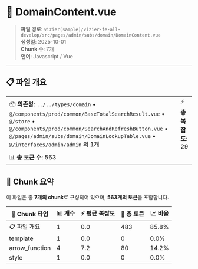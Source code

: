 # 📄 DomainContent.vue

> **파일 경로**: `vizier(sample)/vizier-fe-all-develop/src/pages/admin/subs/domain/DomainContent.vue`  
> **생성일**: 2025-10-01  
> **Chunk 수**: 7개  
> **언어**: Javascript / Vue
---





## 📋 파일 개요

| | |
|--|--|
| 📦 **의존성**: `../../types/domain` • `@/components/prod/common/BaseTotalSearchResult.vue` • `@/store` • `@/components/prod/common/SearchAndRefreshButton.vue` • `@/pages/admin/subs/domain/DomainLookupTable.vue` • `@/interfaces/admin/admin` 외 1개 | ⚡ **총 복잡도**: 29 |
| 📊 **총 토큰 수**: 563 |  |






## 🧩 Chunk 요약

이 파일은 총 **7개의 chunk**로 구성되어 있으며, **563개의 토큰**을 포함합니다.

| 🧩 Chunk 타입 | 📊 개수 | ⚡ 평균 복잡도 | 📝 총 토큰 | 📈 비율 |
|---------------|--------|-------------|----------|--------|
| 📋 파일 개요 | 1 | 0.0 | 483 | 85.8% |
| template | 1 | 0.0 | 0 | 0.0% |
| arrow_function | 4 | 7.2 | 80 | 14.2% |
| style | 1 | 0.0 | 0 | 0.0% |

